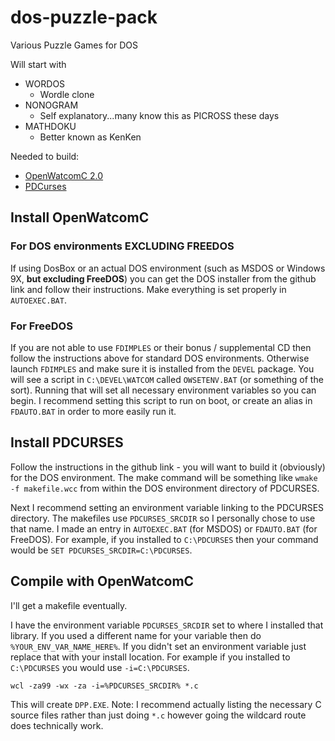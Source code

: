 # dos-puzzle-pack
Various Puzzle Games for DOS

Will start with

* WORDOS
    * Wordle clone
* NONOGRAM
    * Self explanatory...many know this as PICROSS these days
* MATHDOKU
    * Better known as KenKen

Needed to build:
* [OpenWatcomC 2.0](https://github.com/open-watcom/open-watcom-v2)
* [PDCurses](https://github.com/wmcbrine/PDCurses)

## Install OpenWatcomC

### For DOS environments EXCLUDING FREEDOS
If using DosBox or an actual DOS environment (such as MSDOS or Windows 9X, **but excluding FreeDOS**) you can get the DOS installer from the github link and follow their instructions. Make everything is set properly in `AUTOEXEC.BAT`.

### For FreeDOS
If you are not able to use `FDIMPLES` or their bonus / supplemental CD then follow the instructions above for standard DOS environments. Otherwise launch `FDIMPLES` and make sure it is installed from the `DEVEL` package. You will see a script in `C:\DEVEL\WATCOM` called `OWSETENV.BAT` (or something of the sort). Running that will set all necessary environment variables so you can begin. I recommend setting this script to run on boot, or create an alias in `FDAUTO.BAT` in order to more easily run it.

## Install PDCURSES
Follow the instructions in the github link - you will want to build it (obviously) for the DOS environment. The make command will be something like `wmake -f makefile.wcc` from within the DOS environment directory of PDCURSES.

Next I recommend setting an environment variable linking to the PDCURSES directory. The makefiles use `PDCURSES_SRCDIR` so I personally chose to use that name. I made an entry in `AUTOEXEC.BAT` (for MSDOS) or `FDAUTO.BAT` (for FreeDOS). For example, if you installed to `C:\PDCURSES` then your command would be `SET PDCURSES_SRCDIR=C:\PDCURSES`.

## Compile with OpenWatcomC
I'll get a makefile eventually.

I have the environment variable `PDCURSES_SRCDIR` set to where I installed that library. If you used a different name for your variable then do `%YOUR_ENV_VAR_NAME_HERE%`. If you didn't set an environment variable just replace that with your install location. For example if you installed to `C:\PDCURSES` you would use `-i=C:\PDCURSES`. 

`wcl -za99 -wx -za -i=%PDCURSES_SRCDIR% *.c`

This will create `DPP.EXE`. Note: I recommend actually listing the necessary C source files rather than just doing `*.c` however going the wildcard route does technically work.